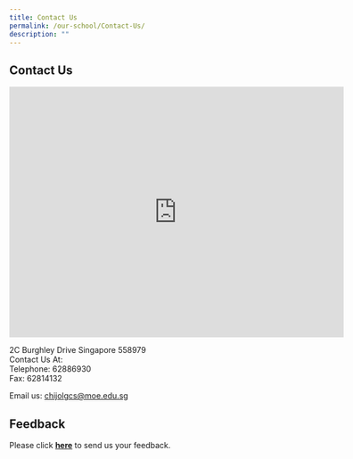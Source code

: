 ```yaml
---
title: Contact Us
permalink: /our-school/Contact-Us/
description: ""
---
```



## Contact Us

<iframe loading="lazy" allowfullscreen="" style="border:0;" height="450" width="600" src="https://www.google.com/maps/embed?pb=!1m18!1m12!1m3!1d4233.572210743549!2d103.86359112286135!3d1.3574462837882812!2m3!1f0!2f0!3f0!3m2!1i1024!2i768!4f13.1!3m3!1m2!1s0x31da1706e9b386a1%3A0x6c147f68b732ff4c!2sCHIJ%20Our%20Lady%20of%20Good%20Counsel!5e0!3m2!1sen!2ssg!4v1664169968907!5m2!1sen!2ssg"></iframe>

2C Burghley Drive Singapore 558979<br>
Contact Us At:<br>
Telephone: 62886930<br>
Fax: 62814132

Email us:&nbsp;[chijolgcs@moe.edu.sg](mailto:chijolgcs@moe.edu.sg)

Feedback
--------

Please click&nbsp;**[here](http://forms.cwp.sg/chijourladyofgoodcounsel/FormLDNDP)**&nbsp;to send us your feedback.